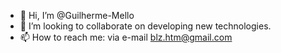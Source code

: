 - 👋 Hi, I’m @Guilherme-Mello
- 💞️ I’m looking to collaborate on developing new technologies.
- 📫 How to reach me: via e-mail blz.htm@gmail.com
























